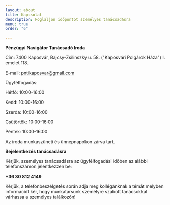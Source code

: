 ```yaml
---
layout: about
title: Kapcsolat
description: Foglaljon időpontot személyes tanácsadásra
menu: true
order: "6"

---
```

**Pénzügyi Navigátor Tanácsadó Iroda**

Cím: 7400 Kaposvár, Bajcsy-Zsilinszky u. 58. ("Kaposvári Polgárok Háza") I. emelet 118.

E-mail: pntikaposvar@gmail.com

Ügyfélfogadás:

Hétfő: 10:00-16:00

Kedd: 10:00-16:00

Szerda: 10:00-16:00

Csütörtök: 10:00-16:00

Péntek: 10:00-16:00

Az iroda munkaszüneti és ünnepnapokon zárva tart.

**Bejelentkezés tanácsadásra**

Kérjük, személyes tanácsadásra az ügyfélfogadási időben az alábbi telefonszámon jelentkezzen be:

**+36 30 812 4149**

Kérjük, a telefonbeszélgetés során adja meg kollégánknak a témát melyben információt kér, hogy munkatársunk személyre szabott tanácsokkal várhassa a személyes találkozón!
